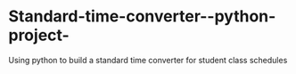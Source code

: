 # Standard-time-converter--python-project-
Using python to build a standard time converter for student class schedules 
